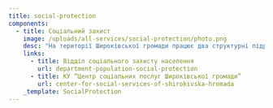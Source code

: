 ```yaml
---
title: social-protection
components:
  - title: Соціальний захист
    image: /uploads/all-services/social-protection/photo.png
    desc: "На території Широківської громади працює два структурні підрозділи, які захищають права людей, які потребують соціальної підтримка: Відділ соціального захисту населення та КУ “Центр соціальних послуг Широківської громади”.\_\n\nПерший забезпечує виконання на території Широківської територіальної громади повноважень у сфері: соціальної підтримки та надання соціальних послуг особам похилого віку, особам з інвалідністю, сім’ям та особам,\_ які перебувають у складних життєвих обставинах, дітям-сиротам та дітям позбавлених батьківського піклування, малозабезпеченим та іншим вразливим верствам населення.\n\nА у КУ “Центр соціальних послуг Широківської громади” наразі працює п’ять відділень: соціальної допомоги вдома, натуральної та грошової допомоги, денного перебування, підтримки осіб, які постраждали від домашнього насильства за ознакою статі та соціальне таксі. По послуги, які надає установа читайте на їх сторінці.\n"
    links:
      - title: Відділ соціального захисту населення
        url: department-population-social-protection
      - title: КУ “Центр соціальних послуг Широківської громади”
        url: center-for-social-services-of-shirokivska-hromada
    _template: SocialProtection
---
```


